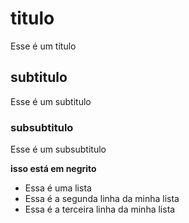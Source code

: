 # titulo
Esse é um título
## subtitulo
Esse é um subtitulo
### subsubtitulo
Esse é um subsubtitulo

**isso está em negrito**

- Essa é uma lista
- Essa é a segunda linha da minha lista
- Essa é a terceira linha da minha lista
